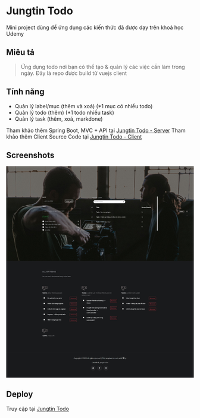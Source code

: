 # Jungtin Todo

Mini project dùng để ứng dụng các kiến thức đã được dạy trên khoá học Udemy

## Miêu tả

> Ứng dụng todo nơi bạn có thể tạo & quản lý các việc cần làm trong ngày. 
> Đây là repo được build từ vuejs client

## Tính năng

- Quản lý label/mục (thêm và xoá) (*1 mục có nhiều todo)
- Quản lý todo (thêm) (*1 todo nhiều task)
- Quản lý task (thêm, xoá, markdone)

Tham khảo thêm Spring Boot, MVC + API tại [Jungtin Todo - Server](https://github.com/jungtin01/todo-server)
Tham khảo thêm Client Source Code tại [Jungtin Todo - Client](https://github.com/jungtin01/todo-client)

## Screenshots
<p align="center">
  <img src="https://github.com/jungtin/jungtin-todo/blob/master/readme/1.jpeg">
</p>

## Deploy
Truy cập tại [Jungtin Todo](https://jungtin.github.io/jungtin-todo)